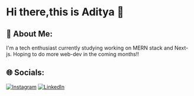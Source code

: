 # Hi there,this is Aditya 👋



## 💫 About Me:
I'm a tech enthusiast currently studying working on MERN stack and Next-js. Hoping to do more web-dev in the coming months!! 


## 🌐 Socials:
[![Instagram](https://img.shields.io/badge/Instagram-%23E4405F.svg?style=for-the-badge&logo=Instagram&logoColor=white)](https://www.instagram.com/deeelln/) [![LinkedIn](https://img.shields.io/badge/LinkedIn-%230077B5.svg?style=for-the-badge&logo=linkedin&logoColor=white)](https://www.linkedin.com/in/dln-aditya-b96a42289/) 

